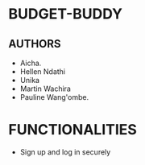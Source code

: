 # BUDGET-BUDDY

## AUTHORS

- Aicha.
- Hellen Ndathi
- Unika
- Martin Wachira
- Pauline Wang'ombe.

# FUNCTIONALITIES
 -  Sign up and log in securely
